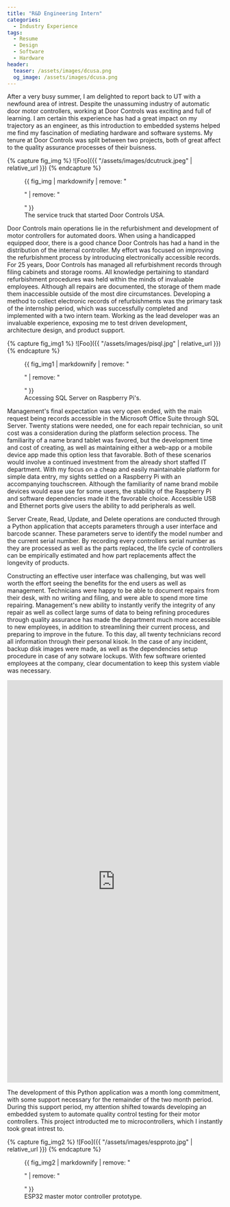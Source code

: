 ```yaml
---
title: "R&D Engineering Intern"
categories:
  - Industry Experience
tags:
  - Resume
  - Design
  - Software
  - Hardware
header:
  teaser: /assets/images/dcusa.png
  og_image: /assets/images/dcusa.png
---
```


  After a very busy summer, I am delighted to report back to UT with a newfound area of intrest. Despite the unassuming industry of automatic door motor controllers, working at Door
 Controls was exciting and full of learning. I am certain this experience has had a great impact on my trajectory as an engineer, as this introduction to embedded systems helped me find
 my fascination of mediating hardware and software systems. My tenure at Door Controls was split between two projects, both of great affect to the quality assurance processes of their buisness.
 
{% capture fig_img %}
![Foo]({{ "/assets/images/dcutruck.jpeg" | relative_url }})
{% endcapture %}

<figure>
  {{ fig_img | markdownify | remove: "<p>" | remove: "</p>" }}
  <figcaption>The service truck that started Door Controls USA.</figcaption>
</figure>
 
 
Door Controls main operations lie in the refurbishment and development of motor controllers for automated doors. When using a handicapped equipped door, there is a good chance Door Controls has had a
 hand in the distribution of the internal controller. My effort was focused on improving the refurbishment process by introducing electronically accessible records. For 25 years, Door Controls 
 has managed all refurbishment records through filing cabinets and storage rooms. All knowledge pertaining to standard refurbishment procedures was held within the minds of invaluable employees.
Although all repairs are documented, the storage of them made them inaccessible outside of the most dire circumstances. Developing a method to collect electronic records of refurbishments was the primary task
of the internship period, which was successfully completed and implemented with a two intern team. Working as the lead developer was an invaluable experience, exposing me to test driven development, architecture design,
 and product support.
 

{% capture fig_img1 %}
![Foo]({{ "/assets/images/pisql.jpg" | relative_url }})
{% endcapture %}

<figure>
  {{ fig_img1 | markdownify | remove: "<p>" | remove: "</p>" }}
  <figcaption>Accessing SQL Server on Raspberry Pi's.</figcaption>
</figure>

Management's final expectation was very open ended, with the main request being records accessible in the Microsoft Office Suite through SQL Server. Twenty stations were needed, one for each
repair technician, so unit cost was a consideration during the platform selection process. The familiarity of a name brand tablet was favored, but the development time and cost of creating, as well
as maintaining either a web-app or a mobile device app made this option less that favorable. Both of these scenarios would involve a continued investment from the already short staffed IT department.
With my focus on a cheap and easily maintainable platform for simple data entry, my sights settled on a Raspberry Pi with an accompanying touchscreen. Although the familiarity of
name brand mobile devices would ease use for some users, the stability of the Raspberry Pi and software dependencies made it the favorable choice. Accessible USB and Ethernet ports give users
the ability to add peripherals as well.

Server Create, Read, Update, and Delete operations are conducted through a Python application that accepts parameters through a user interface and barcode scanner. These parameters serve to
identify the model number and the current serial number. By recording every controllers serial number as they are processed as well as the parts replaced, the life cycle of controllers can be empirically estimated
and how part replacements affect the longevity of products.

Constructing an effective user interface was challenging, but was well worth the effort seeing the benefits for the end users as well as management. Technicians were happy to be able to document
repairs from their desk, with no writing and filing, and were able to spend more time repairing. Management's new ability to instantly verify the integrity of any repair as well as
collect large sums of data to being refining procedures through quality assurance has made the department much more accessible to new employees, in addition to streamlining their current process, and preparing 
to improve in the future. To this day, all twenty technicians record all information through their personal kisok. In the case of any incident, backup disk images were made, as well as the dependencies setup
procedure in case of any sotware lockups. With few software oriented employees at the company, clear documentation to keep this system viable was necessary.

<div style='position:relative; padding-bottom:calc(177.78% + 44px)'><iframe src='https://gfycat.com/ifr/SardonicMeatyHare' frameborder='0' scrolling='no' width='100%' height='100%' style='position:absolute;top:0;left:0;' allowfullscreen></iframe></div>

The development of this Python application was a month long commitment, with some support necessary for the remainder of the two month period. During this support period, my attention shifted
towards developing an embedded system to automate quality control testing for their motor controllers. This project introducted me to microcontrollers, which I instantly took great intrest to.

{% capture fig_img2 %}
![Foo]({{ "/assets/images/espproto.jpg" | relative_url }})
{% endcapture %}

<figure>
  {{ fig_img2 | markdownify | remove: "<p>" | remove: "</p>" }}
  <figcaption>ESP32 master motor controller prototype.</figcaption>
</figure>